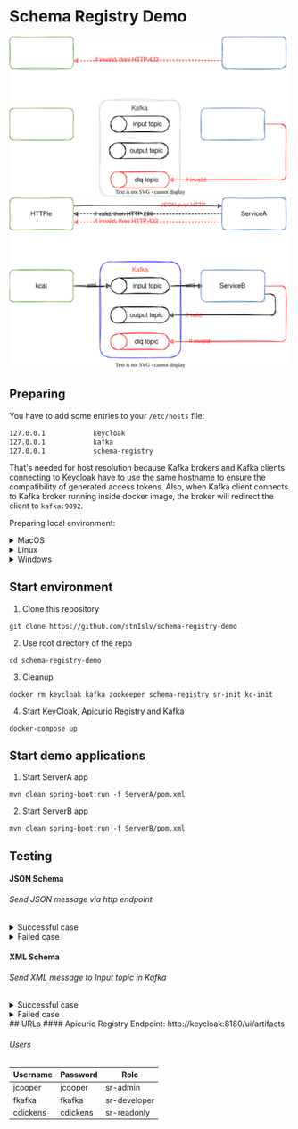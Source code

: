 # Schema Registry Demo

![Demo case](pics/SchemaRegistryDemo-dark.svg#gh-dark-mode-only)
![Demo case](pics/SchemaRegistryDemo-light.svg#gh-light-mode-only)

## Preparing
You have to add some entries to your ```/etc/hosts``` file:
```
127.0.0.1            keycloak
127.0.0.1            kafka
127.0.0.1            schema-registry
```
That's needed for host resolution because Kafka brokers and Kafka clients connecting to Keycloak have to use the same hostname to ensure the compatibility of generated access tokens. Also, when Kafka client connects to Kafka broker running inside docker image, the broker will redirect the client to ```kafka:9092```.



Preparing local environment:
<details><summary>MacOS</summary>

Required software:
- Docker engine & docker compose (Docker Desktop for Mac or [Rancher Desktop](https://github.com/rancher-sandbox/rancher-desktop/))
- [Git](https://github.com/git/git)
- [Apache Maven](https://github.com/apache/maven)
- [httpie](https://github.com/httpie/httpie) (or any other http client)
- [kcat](https://github.com/edenhill/kcat) (or any other kafka client)

You can install using following command:
```
brew install git httpie kcat maven
```
</details>

<details><summary>Linux</summary>

Required software:
- Docker engine & docker compose
- [Git](https://github.com/git/git)
- [Apache Maven](https://github.com/apache/maven)
- [httpie](https://github.com/httpie/httpie) (or any other http client)
- [kcat](https://github.com/edenhill/kcat) (or any other kafka client)

On Ubuntu you can install last three tools using the following command:
```
sudo apt update && sudo apt install git httpie kafkacat maven -y
```
</details>

<details><summary>Windows</summary>

Required software:
- Docker Desktop for Windows
- [Git](https://git-scm.com/download/win) 
- [Apache Maven](https://github.com/apache/maven)
- Windows Subsystem for Linux (for httpie and kcat/kafkacat)
</details>

## Start environment
1. Clone this repository
```
git clone https://github.com/stn1slv/schema-registry-demo
```
2. Use root directory of the repo
```
cd schema-registry-demo
```
3. Cleanup
```
docker rm keycloak kafka zookeeper schema-registry sr-init kc-init
```
4. Start KeyCloak, Apicurio Registry and Kafka
```
docker-compose up
```

## Start demo applications
1. Start ServerA app
```
mvn clean spring-boot:run -f ServerA/pom.xml
```
2. Start ServerB app
```
mvn clean spring-boot:run -f ServerB/pom.xml
```

## Testing
#### JSON Schema
###### Send JSON message via http endpoint

<details><summary>Successful case</summary>

John made a purchase of item 20223 for Jane:
```
cat examples/purchaseOrderV1_Alice.json | http POST 'http://localhost:8085/doSomething' Content-Type:'application/json'
```
Alice sent a present to Bob:
```
cat examples/purchaseOrderV1_John.json | http POST 'http://localhost:8085/doSomething' Content-Type:'application/json'
```
</details>

<details><summary>Failed case</summary>

John made a purchase of item 20223 for Jane:
```
cat examples/purchaseOrderV1_Alice-invalid.json | http POST 'http://localhost:8085/doSomething' Content-Type:'application/json'
```
Alice sent a present to Bob:
```
cat examples/purchaseOrderV1_John-invalid.json | http POST 'http://localhost:8085/doSomething' Content-Type:'application/json'
```
</details>

#### XML Schema
###### Send XML message to Input topic in Kafka

<details><summary>Successful case</summary>

###### Send messages
John made a purchase of item 20223 for Jane:
```
kcat -P -b 127.0.0.1 -t input examples/purchaseOrderV1_Alice.xml
```
Alice sent a present to Bob:
```
kcat -P -b 127.0.0.1 -t input examples/purchaseOrderV1_John.xml
```
###### Monitor messages in Output topic
In case of successful validation the message will be moved to output topic:
```
kcat -b 127.0.0.1 -t output
```
</details>

<details><summary>Failed case</summary>

###### Send messages
John made a purchase of item 20223 for Jane:
```
kcat -P -b 127.0.0.1 -t input examples/purchaseOrderV1_Alice-invalid.xml
```
Alice sent a present to Bob:
```
kcat -P -b 127.0.0.1 -t input examples/purchaseOrderV1_John-invalid.xml
```
###### Monitor messages in DLQ topic
In case of validation failure the message will be moved  to dlq topic:
```
kcat -b 127.0.0.1 -t dlq -f '\nKey: %k\t\nHeaders: %h \t\nValue: %s\\n--\n'
```
</details>
## URLs
#### Apicurio Registry
Endpoint: http://keycloak:8180/ui/artifacts

###### Users
| Username | Password | Role         |
| -------- | -------- | ------------ |
| jcooper  | jcooper  | sr-admin     |
| fkafka   | fkafka   | sr-developer |
| cdickens | cdickens | sr-readonly  |
